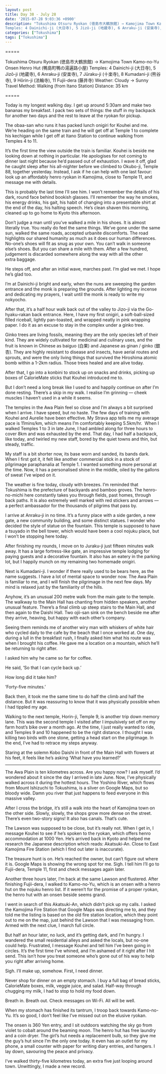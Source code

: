 ```yaml
---
layout: post
title: Day 38 - July 28
date: '2015-07-28 9:03:36 +0900'
description: "Tokushima Otsuru Ryokan (徳島市大鶴旅館) → Kamojima Town Kamo-no-Yu Onsen Henro Hut (鴨島町鴨の湯遍路小屋) / 
Temples: 4 Dainichi-ji (大日寺), 5 Jizō-ji (地蔵寺), 6 Anraku-ji (安楽寺), 7 Jūraku-ji (十楽寺), 8 Kumadani-ji (熊谷寺), 9 Hōrin-ji (法輪寺), 11 Fujii-dera (藤井寺)"
categories: ["Tokushima"]
tags: ["Tokushima"]
---
```

=====

Tokushima Otsuru Ryokan (徳島市大鶴旅館) → Kamojima Town Kamo-no-Yu Onsen Henro Hut (鴨島町鴨の湯遍路小屋)
Temples: 4 Dainichi-ji (大日寺), 5 Jizō-ji (地蔵寺), 6 Anraku-ji (安楽寺), 7 Jūraku-ji (十楽寺), 8 Kumadani-ji (熊谷寺), 9 Hōrin-ji (法輪寺), 11 Fujii-dera (藤井寺)
Weather: Cloudy → Sunny
Travel Method: Walking (from Itano Station)
Distance: 35 km

=====

Today is my longest walking day. I get up around 5:30am and make two bananas my breakfast. I pack two sets of things: the stuff in my backpack for another two days and the rest to leave at the ryokan for pickup.

The obaa-san who runs it has packed lunch onigiri for Kouhei and me. We’re heading on the same train and he will get off at Temple 1 to complete his kechigan while I get off at Itano Station to continue walking from Temples 4 to 11.

It’s the first time the view outside the train is familiar. Kouhei is beside me looking down at nothing in particular. He apologises for not coming to dinner last night because he’d passed out of exhaustion. I wave it off, glad he caught sleep after his all-nighter before we climbed to Okubo-ji, Temple 88, together yesterday. Instead, I ask if he can help with one last favour: look up an affordably henro ryokan in Kamojima, close to Temple 11, and message me with details.

This is probably the last time I’ll see him. I won’t remember the details of his dark, round face behind bookish glasses. I’ll remember the way he smokes, his energy drinks, his gait, his habit of changing into a presentable shirt at the end of the day, his halting speech. He’s clean shaven this morning, cleaned up to go home to Kyoto this afternoon.

Don’t judge a man until you’ve walked a mile in his shoes. It is almost literally true. You really do feel the same things. We’ve gone under the same sun, walked the same roads, accepted urbanite discomforts. The road highlights our shared humanity as much as it does our human differences. No-one’s shoes will fit as snug as your own. You can’t walk in someone else’s shoes. But you can share a mile with them. After a few hundred, judgement is discarded somewhere along the way with all the other extra baggage.

He steps off, and after an initial wave, marches past. I’m glad we met. I hope he’s glad too.

I’m at Dainichi-ji bright and early, when the nuns are sweeping the garden entrance and the monk is preparing the grounds. After lighting my incense and dedicating my prayers, I wait until the monk is ready to write my nokyocho.

After that, it’s a half hour walk back out of the valley to Jizo-ji via the Go-hyaku-rakan back entrance. Here, I have my first onigiri, a soft-ball-sized filled riceball, lightly pan-toasted, and wrapped neatly in pink wrapping paper. I do it as an excuse to stay in the complex under a ginko tree.

Ginko trees are living fossils, meaning they are the only species left of their kind. They are widely cultivated for medicinal and culinary uses, and the fruit is known in Chinese as baiguo (白果) and Japanese as ginan / ginko (銀杏). They are highly resistant to disease and insects, have aerial routes and sprouts, and were the only living things that survived the Hiroshima atomic bomb within a 1-2km radius. Those trees healed and are alive today.

After that, I go into a konbini to stock up on snacks and drinks, picking up boxes of CalorieMate sticks that Kouhei introduced me to.

But I don’t need a long break like I used to and happily continue on after I’m done resting. There’s a skip in my walk. I realise I’m grinning — cheek muscles I haven’t used in a while it seems.

The temples in the Awa Plain feel so close and I’m always a bit surprised when I arrive. I have speed, but no haste. The few days of training with Kouhei and Aurelie have been effective. My Strava app tells me my average pace is 11mins/km, which means I’m comfortably keeping 5.5km/hr.  When I walked Temples 1 to 3 in late June, I had ambled along for three hours to cover 8km and was exhausted by the end. That day, I had half a backpack, like today, and twirled my new staff, bored by the quiet towns and thin, but steady, traffic.

My staff is a bit shorter now, its base worn and sanded, its bands dark. When I first got it, it felt like another commercial stick in a stock of pilgrimage paraphanalia at Temple 1. I wanted something more personal at the time. Now, it has a personalised shine in the middle, oiled by the gallons of sweat I’ve wiped on it.

The weather is fine today, cloudy with breezes. I’m reminded that Tokushima is the prefecture of backyards and bamboo groves. The henro-no-michi here constantly takes you through fields, past homes, through back paths. It is also extremely well marked with red stickers and arrows — a perfect ambassador for the thousands of pilgrims that pass by.

I arrive at Anraku-ji in no time. It’s a funny place with a side garden, a new gate, a new community building, and some distinct statues. I wonder who decided the style of statue on the fountain. This temple is supposed to have a tsuyado in the bell tower, which would have been a cool nojuku place, but I won’t be stopping here today.

After finishing my rounds, I move on to Juraku-ji just fifteen minutes walk away. It has a large fortress-like gate, an impressive temple lodging for paying guests and a decorative fountain. It also has an eatery in the parking lot, but I happily munch on my remaining two homemade onigiri.

Next is Kumadani-ji. I wonder if there really used to be bears here, as the name suggests. I have a lot of mental space to wonder now. The Awa Plain is familiar to me, and I will finish the pilgrimage in the next few days. My mind is relaxed just by the familiarity of the hills.

Anyhow, it’s an unusual 200 metre walk from the main gate to the temple. The walkway to the Main Hall has chanting from hidden speakers, another unusual feature. There’s a final climb up steep stairs to the Main Hall, and then again to the Daishi Hall. Two ojii-san sink on the bench beside me after they arrive, heaving, but happy with each other’s company.

Seeing them reminds me of another wiry man with whiskers of white hair who cycled daily to the cafe by the beach that I once worked at. One day, during a lull in the breakfast rush, I finally asked him what his route was when I brought his coffee. He gave me a location on a mountain, which he’ll be returning to right after.

I asked him why he came so far for coffee.

He said, ‘So that I can cycle back up.’

How long did it take him?

’Forty-five minutes.’

Back then, it took me the same time to do half the climb and half the distance. But it was reassuring to know that it was physically possible when I had tippled my age.

Walking to the next temple, Horin-ji, Temple 9, is another trip down memory lane. This was the second temple I visited after I impulsively set off on my farm host’s bike over a month ago. At the time, I just really wanted to ride, and Temples 9 and 10 happened to be the right distance. I thought I was killing two birds with one stone, getting a head start on the pilgrimage. In the end, I’ve had to retrace my steps anyway.

Staring at the solemn Kobo Daishi in front of the Main Hall with flowers at his feet, it feels like he’s asking ‘What have you learned?’ 

***

The Awa Plain is ten kilometres across. Are you happy now? I ask myself. I’d wondered about it since the day I arrived in late June. Now, I’ve physically walked across it during the hottest hours. The Yoshino River, which flows from Mount Ishizuchi to Tokushima, is a sliver on Google Maps, but so bloody wide. Damn you river that just happens to feed everyone in this massive valley.

After I cross the bridge, it’s still a walk into the heart of Kamojima town on the other side. Slowly, slowly, the shops grow more dense on the street. There’s even two-story signs! It also has canals. That’s cute.

The Lawson was supposed to be close, but it’s really not. When I get in, I message Kouhei to see if he’s spoken to the ryokan, which offers henro accommodation at 1000 Yen. He’s arrived back in Kyoto and helped me research the Japanese description which reads: Akatsuki-An. Close to East Kamojima Fire Station (which I find out later is inaccurate).

The treasure hunt is on. He’s reached the owner, but can’t figure out where it is. Google Maps is showing the wrong spot for me. Sigh. I tell him I’ll go to Fujii-dera, Temple 11, first and check messages again later.

Another three hours later, I’m back at the same Lawson and flustered. After finishing Fujii-dera, I walked to Kamo-no-Yu, which is an onsen with a henro hut on the nojuku henro list. If it weren’t for the promise of a proper ryokan, the henro hut with an onsen beside seems grand.

I went in search of this Akatsuki-An, which didn’t pick up my calls. I asked the Kamojima Fire Station that Google Maps was directing me to, and they told me the listing is based on the old fire station location, which they point out to me on the map, just behind the Lawson that I was messaging from. Armed with the next clue, I march full circle.

But half an hour later, no luck, and it’s getting dark, and I’m hungry. I wandered the small residential alleys and asked the locals, but no-one could help. Frustrated, I message Kouhei and tell him I’ve been going in circles. It’s the first time I’ve whined, and I’m ashamed of it right after I hit send. This isn’t how you treat someone who’s gone out of his way to help you right after arriving home.

Sigh. I’ll make up, somehow. First, I need dinner.

Never shop for dinner on an empty stomach. I buy a full bag of bread sticks, CalorieMate boxes, milk, veggie juice, and salad. Half-way through chugging my milk, I had to stop to hold my food down.

Breath in. Breath out. Check messages on Wi-Fi. All will be well.

When my stomach has finished its tantrum, I troop back towards Kamo-no-Yu. It’s so good, I don’t feel like I’ve missed out on the elusive ryokan.

The onsen is 360 Yen entry, and I sit outdoors watching the sky go from violet to cobalt around the beaming moon. The henro hut has free laundry and a coin dryer. The girl’s hut needs a replacement bulb, so they give me the guy’s hut since I’m the only one today. It even has an outlet for my phone, a small counter with paper for writing diary entries, and hangers. I lay down, savouring the peace and privacy.

I’ve walked thirty-five kilometres today, an extra five just looping around town. Unwittingly, I made a new record.